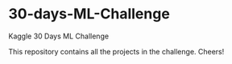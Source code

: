 # 30-days-ML-Challenge
Kaggle 30 Days ML Challenge



This repository contains all the projects in the challenge. Cheers!

